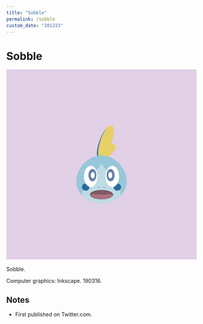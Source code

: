 ```yaml
---
title: "Sobble"
permalink: /sobble
custom_date: "201223"
---
```


# Sobble

![Sobble by jProgr](/assets/images/sobble.jpg)

Sobble.

Computer graphics: Inkscape. 190316.

## Notes

- First published on Twitter.com.
